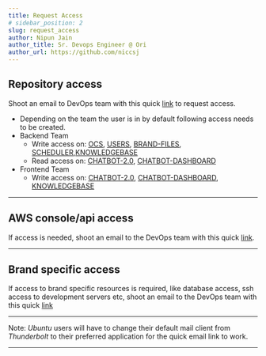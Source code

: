 ```yaml
---
title: Request Access
# sidebar_position: 2
slug: request_access
author: Nipun Jain
author_title: Sr. Devops Engineer @ Ori
author_url: https://github.com/niccsj
---
```


## Repository access

  Shoot an email to DevOps team with this quick [link](mailto:devops@oriserve.com?cc=anurag@oriserve.com&subject=Access%20Request%3A%20Repositories&body=%2F%2FExample%2C%20add%2Fremove%20as%20needed.%0D%0A%2F%2FAdd%20your%20lead%20in%20cc.%0D%0A%0D%0AHi%20Team%2C%0D%0A%0D%0AI%20need%20access%20to%20the%20following%20repositories%3A%0D%0A%0D%0A1.%20OCS%0D%0A2.%20brand-files%0D%0A3.%20chatbot-2.0%0D%0A4.%20chatbot-dashboard%0D%0A5.%20user-management%0D%0A6.%20scheduler%0D%0A%0D%0ATeam%3A%20%2F%2Fmention%20the%20team%20you'll%20be%20joining.%0D%0AReason%3A%0D%0A%0D%0ASignature) to request access.

- Depending on the team the user is in by default following access needs to be created.
- Backend Team
  - Write access on: [OCS](https://bitbucket.org/oriserve1/ori-communication-service), [USERS](https://bitbucket.org/oriserve1/user_management), [BRAND-FILES](https://bitbucket.org/oriserve1/brand-files), [SCHEDULER](https://bitbucket.org/oriserve1/scheduler),[KNOWLEDGEBASE](https://bitbucket.org/oriserve1/knowldgebase)
  - Read access on: [CHATBOT-2.0](https://bitbucket.org/oriserve1/chatbot-2.0), [CHATBOT-DASHBOARD](https://bitbucket.org/oriserve1/chatbot-dashboard)
- Frontend Team
  - Write access on: [CHATBOT-2.0](https://bitbucket.org/oriserve1/chatbot-2.0), [CHATBOT-DASHBOARD](https://bitbucket.org/oriserve1/chatbot-dashboard), [KNOWLEDGEBASE](https://bitbucket.org/oriserve1/knowldgebase)

----

## AWS console/api access

  If access is needed, shoot an email to the DevOps team with this quick [link](mailto:devops@oriserve.com?cc=anurag@oriserve.com&subject=Access%20Request%3A%20AWS%20Console&body=%2F%2FExample%2C%20add%2Fremove%20as%20needed.%0D%0A%2F%2FAdd%20your%20lead%20in%20cc.%0D%0A%2F%2FDefault%2C%20read-only%20access%20will%20be%20created.%20Specify%20for%20write%20access.%0D%0A%0D%0AHi%20Team%2C%0D%0A%0D%0AI%20need%20access%20to%20the%20AWS%20Console%20for%20the%20following%20services%3A%0D%0A%0D%0A1.%20S3%0D%0A%2F%2Fmention%20bucket%20name%0D%0A2.%20Lambda%0D%0A%0D%0ATeam%3A%20%2F%2Fmention%20the%20team%20you'll%20be%20joining.%0D%0AReason%3A%0D%0A%0D%0ASignature).

----

## Brand specific access

  If access to brand specific resources is required, like database access, ssh access to development servers etc, shoot an email to the DevOps team with this quick [link](mailto:devops@oriserve.com?cc=anurag@oriserve.com&subject=Access%20Request%3A%20Brand&body=%2F%2FExample%2C%20add%2Fremove%20as%20needed.%0D%0A%2F%2FAdd%20your%20lead%20in%20cc.%0D%0A%2F%2FAdd%20type%20of%20access%20like%2C%20read%2C%20write%20where%20applicable.%0D%0A%0D%0A%2F%2FBy%20default%2C%20ssh%20access%20is%20only%20allowed%20for%20DEV%20env.%0D%0A%2F%2FBy%20default%2C%20DEV%20database%20access%20will%20be%20readWrite.%20UAT%2FPROD%20database%20access%20will%20be%20read-only.%0D%0A%0D%0AHi%20Team%2C%0D%0A%0D%0AI%20need%20access%20to%20the%20following%20resources%20for%20%7BBRAND_NAME%7D%2C%20environment%3A%20%7BENV%7D%3A%0D%0A%0D%0A1.%20SSH%20access%20to%20dev%20server%0D%0A2.%20Database%20access%0D%0A%0D%0ATeam%3A%20%2F%2Fmention%20you're%20team%0D%0AReason%3A%0D%0A%0D%0ASignature)

----

Note: *Ubuntu* users will have to change their default mail client from *Thunderbolt* to their preferred application for the quick email link to work.

----
